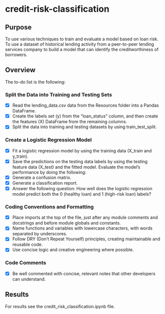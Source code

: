 # credit-risk-classification
## Purpose
To use various techniques to train and evaluate a model based on loan risk. To use a dataset of historical lending activity from a peer-to-peer lending services company to build a model that can identify the creditworthiness of borrowers.
## Overview
The to-do list is the following:
### Split the Data into Training and Testing Sets
- [x] Read the lending_data.csv data from the Resources folder into a Pandas DataFrame.
- [x] Create the labels set (y) from the “loan_status” column, and then create the features (X) DataFrame from the remaining columns. 
- [x] Split the data into training and testing datasets by using train_test_split.
### Create a Logistic Regression Model
- [x] Fit a logistic regression model by using the training data (X_train and y_train).
- [x] Save the predictions on the testing data labels by using the testing feature data (X_test) and the fitted model.
Evaluate the model’s performance by doing the following:
- [x] Generate a confusion matrix.
- [x] Generate a classification report.
- [x] Answer the following question: How well does the logistic regression model predict both the 0 (healthy loan) and 1 (high-risk loan) labels?
### Coding Conventions and Formatting
- [x] Place imports at the top of the file, just after any module comments and docstrings and before module globals and constants.
- [x] Name functions and variables with lowercase characters, with words separated by underscores.
- [x] Follow DRY (Don’t Repeat Yourself) principles, creating maintainable and reusable code.
- [x] Use concise logic and creative engineering where possible.
### Code Comments
- [x] Be well commented with concise, relevant notes that other developers can understand.
## Results
For results see the credit_risk_classification.ipynb file.